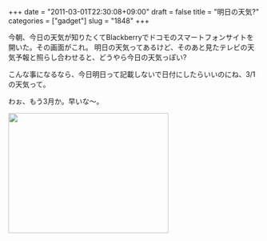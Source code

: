 +++
date = "2011-03-01T22:30:08+09:00"
draft = false
title = "明日の天気?"
categories = ["gadget"]
slug = "1848"
+++

今朝、今日の天気が知りたくてBlackberryでドコモのスマートフォンサイトを開いた。その画面がこれ。
明日の天気ってあるけど、そのあと見たテレビの天気予報と照らし合わせると、どうやら今日の天気っぽい?

こんな事になるなら、今日明日って記載しないで日付にしたらいいのにね、3/1の天気って。

わぉ、もう3月か。早いな～。
<p><a href="/images/2011/03/vScreenshot_1298932240009.jpg"><img class="alignnone size-full" src="/images/2011/03/vScreenshot_1298932240009.jpg" alt="" title="Blackberryで見たドコモスマートフォンサイト" width="320" height="240" /></a></p>
